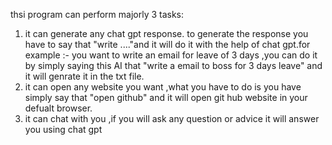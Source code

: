 thsi program can perform majorly 3 tasks:
1. it can generate any chat gpt response. to generate the response you have to say that "write ...."and it will do it with the help of chat gpt.for example :- you want to write an email for leave of 3 days ,you can do it by simply saying this AI that "write a email to boss for 3 days leave" and it will genrate it in the txt file.
2. it can open any website you want ,what you have to do is you have simply say that "open github" and it will open git hub website in your defualt browser.
3. it can chat with you ,if you will ask any question or advice it will answer you using chat gpt   
